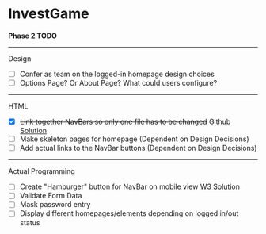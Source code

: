 # InvestGame


__Phase 2 TODO__

---

Design
- [ ] Confer as team on the logged-in homepage design choices
- [ ] Options Page? Or About Page? What could users configure?

---

HTML
- [X] ~~Link together NavBars so only one file has to be changed~~ [Github Solution](https://stackoverflow.com/questions/31954089/how-can-i-reuse-a-navigation-bar-on-multiple-pages)
- [ ] Make skeleton pages for homepage (Dependent on Design Decisions)
- [ ] Add actual links to the NavBar buttons (Dependent on Design Decisions)

---

Actual Programming
- [ ] Create "Hamburger" button for NavBar on mobile view [W3 Solution](https://www.w3schools.com/howto/howto_css_menu_icon.asp)
- [ ] Validate Form Data
- [ ] Mask password entry
- [ ] Display different homepages/elements depending on logged in/out status
